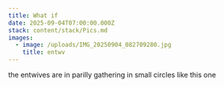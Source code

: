 ```yaml
---
title: What if
date: 2025-09-04T07:00:00.000Z
stack: content/stack/Pics.md
images:
  - image: /uploads/IMG_20250904_082709280.jpg
    title: entwv
---
```


the entwives are in parilly gathering in small circles like this one
